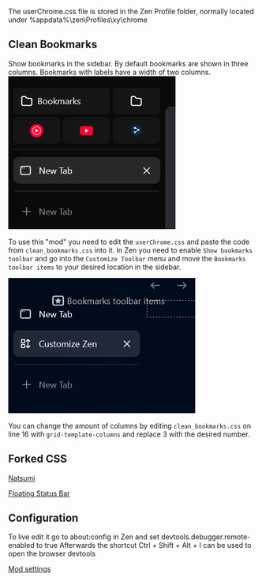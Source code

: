 The userChrome.css file is stored in the Zen Profile folder, normally located under %appdata%\zen\Profiles\xy\chrome

## Clean Bookmarks
Show bookmarks in the sidebar. By default bookmarks are shown in three columns. Bookmarks with labels have a width of two columns.<br>
![Clean Bookmarks](assets/clean-bookmarks.png)

To use this "mod" you need to edit the `userChrome.css` and paste the code from `clean_bookmarks.css` into it. In Zen you need to enable `Show bookmarks toolbar` and go into the `Customize Toolbar` menu and move the `Bookmarks toolbar items` to your desired location in the sidebar.

![Move Bookmarks toolbar items](assets/clean-bookmarks-customize.png)

You can change the amount of columns by editing `clean_bookmarks.css` on line 16 with `grid-template-columns` and replace 3 with the desired number.

## Forked CSS
[Natsumi](https://github.com/greeeen-dev/natsumi-browser/tree/main)

[Floating Status Bar](https://github.com/AmirhBeigi/zen-floating-statusbar)

## Configuration
To live edit it go to about:config in Zen and set devtools.debugger.remote-enabled to true
Afterwards the shortcut Ctrl + Shift + Alt + I can be used to open the browser devtools

[Mod settings](https://docs.zen-browser.app/themes-store/themes-marketplace-preferences)